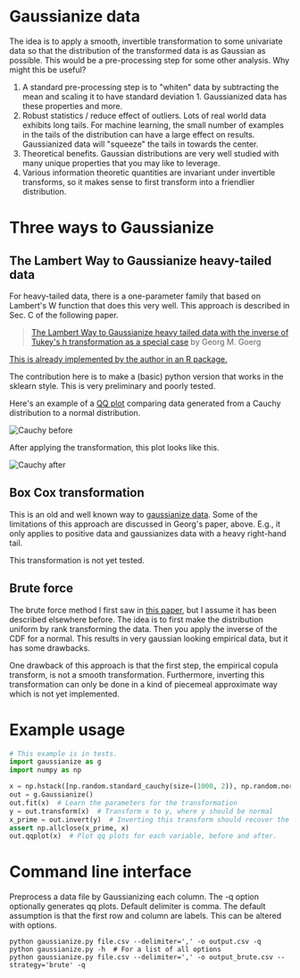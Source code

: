 # Gaussianize data


The idea is to apply a smooth, invertible transformation to some univariate data so that the distribution of the
 transformed data is as Gaussian as possible. This would be a pre-processing step for some other analysis. Why might
 this be useful?
 
 1. A standard pre-processing step is to "whiten" data by subtracting the mean and scaling it to have standard deviation 1. 
 Gaussianized data has these properties and more.
 2. Robust statistics / reduce effect of outliers. Lots of real world data exhibits long tails. For machine learning, the small
 number of examples in the tails of the distribution can have a large effect on results. 
 Gaussianized data will "squeeze" the tails in towards the center. 
 3. Theoretical benefits. Gaussian distributions are very well studied with many unique properties that you may like to leverage. 
 4. Various information theoretic quantities are invariant under invertible transforms, so it makes sense to first 
 transform into a friendlier distribution. 
 
 
# Three ways to Gaussianize

## The Lambert Way to Gaussianize heavy-tailed data

For heavy-tailed data, there is a one-parameter family that based on
 Lambert's W function that does this very well. 
This approach is described in Sec. C of the following paper. 
> [The Lambert Way to Gaussianize heavy tailed data with the inverse of Tukey's h transformation as a special case](http://arxiv.org/abs/1010.2265)
> by Georg M. Goerg

[This is already implemented by the author in an R package.](https://cran.r-project.org/web/packages/LambertW/)

The contribution here is to make a (basic) python version that works in the sklearn style. This is very preliminary 
and poorly tested. 

Here's an example of a [QQ plot](https://en.wikipedia.org/wiki/Q–Q_plot) comparing data generated 
from a Cauchy distribution to a normal distribution. 

![Cauchy before](https://github.com/gregversteeg/gaussianize/blob/master/tests/cauchy_before.png?raw=true "Cauchy before")

After applying the transformation, this plot looks like this. 

![Cauchy after](https://github.com/gregversteeg/gaussianize/blob/master/tests/cauchy_after.png?raw=true "Cauchy after")

## Box Cox transformation
This is an old and well known way to [gaussianize data](https://en.wikipedia.org/wiki/Power_transform). 
Some of the limitations of this approach are discussed in Georg's paper, above.  E.g., it only applies to positive data
and gaussianizes data with a heavy right-hand tail. 

This transformation is not yet tested.

## Brute force 

The brute force method I first saw in [this paper](http://www.uv.es/~gcamps/papers/Laparra11.pdf), but I assume it
has been described elsewhere before. The idea is to first make the distribution uniform by rank transforming the data. 
Then you apply the inverse of the CDF for a normal. This results in very gaussian looking empirical data, but it has some
drawbacks. 

One drawback of this approach is that the first step, the empirical copula transform, is not a smooth transformation. 
Furthermore, inverting this transformation can only be done in a kind of piecemeal approximate way which is not yet 
implemented. 

# Example usage

```python
# This example is in tests. 
import gaussianize as g
import numpy as np

x = np.hstack([np.random.standard_cauchy(size=(1000, 2)), np.random.normal(size=(1000, 2))])
out = g.Gaussianize()
out.fit(x)  # Learn the parameters for the transformation
y = out.transform(x)  # Transform x to y, where y should be normal
x_prime = out.invert(y)  # Inverting this transform should recover the data
assert np.allclose(x_prime, x)
out.qqplot(x)  # Plot qq plots for each variable, before and after. 

```

# Command line interface

Preprocess a data file by Gaussianizing each column. The -q option optionally generates qq plots. Default delimiter is 
comma. The default assumption is that the first row and column are labels. This can be altered with options. 

```
python gaussianize.py file.csv --delimiter=',' -o output.csv -q
python gaussianize.py -h  # For a list of all options
python gaussianize.py file.csv --delimiter=',' -o output_brute.csv --strategy='brute' -q
```